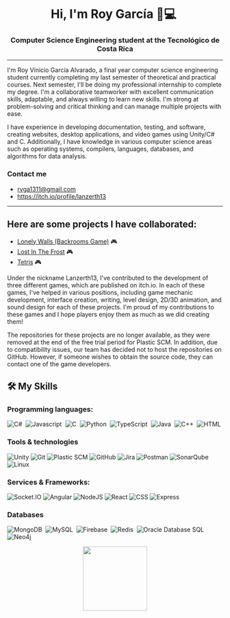 <h1 align="center">Hi, I'm Roy García 👋💻 <img height="40"</h1>
<h3 align="center">Computer Science Engineering student at the Tecnológico de Costa Rica</h3>

-------------------
I'm Roy Vinicio García Alvarado, a final year computer science engineering student currently completing my last semester of theoretical and practical courses. Next semester, I'll be doing my professional internship to complete my degree. I'm a collaborative teamworker with excellent communication skills, adaptable, and always willing to learn new skills. I'm strong at problem-solving and critical thinking and can manage multiple projects with ease. 
  
I have experience in developing documentation, testing, and software, creating websites, desktop applications, and video games using Unity/C# and C. Additionally, I have knowledge in various computer science areas such as operating systems, compilers, languages, databases, and algorithms for data analysis.
  
### Contact me
+ rvga1311@gmail.com
+ https://itch.io/profile/lanzerth13


-------------------
  
## Here are some projects I have collaborated:
+ [Lonely Walls (Backrooms Game)](https://juuzou13.itch.io/lonely-walls) :video_game:
+ [Lost In The Frost](https://juuzou13.itch.io/lostinthefrost) :video_game:
+ [Tetris](https://lanzerth13.itch.io/tetris) :video_game:
  
Under the nickname Lanzerth13, I've contributed to the development of three different games, which are published on itch.io. In each of these games, I've helped in various positions, including game mechanic development, interface creation, writing, level design, 2D/3D animation, and sound design for each of these projects. I'm proud of my contributions to these games and I hope players enjoy them as much as we did creating them!

The repositories for these projects are no longer available, as they were removed at the end of the free trial period for Plastic SCM. In addition, due to compatibility issues, our team has decided not to host the repositories on GitHub. However, if someone wishes to obtain the source code, they can contact one of the game developers.

## 🛠️ My Skills
### Programming languages:
![C#](https://img.shields.io/badge/C%23-239120?style=flat&logo=c-sharp&logoColor=white)&nbsp;
![Javascript](https://img.shields.io/badge/JavaScript-F7DF1E?style=flat&logo=javascript&logoColor=black)&nbsp;
![C](https://img.shields.io/badge/C-00599C?style=flat&logo=c&logoColor=white)&nbsp;
![Python](https://img.shields.io/badge/-Python-05122A?style=flat&logo=python)&nbsp;
![TypeScript](https://img.shields.io/badge/TypeScript-007ACC?style=flat&logo=typescript&logoColor=white)&nbsp;
![Java](https://img.shields.io/badge/Java-%23150458.svg?style=flat&logo=java&logoColor=orange)&nbsp;
![C++](https://img.shields.io/badge/-C++-05122A?style=flat&logo=C%2B%2B&logoColor=00599C)&nbsp;
![HTML](https://img.shields.io/badge/-HTML-E34F26?style=flat&logo=html5&logoColor=white)

### Tools & technologies
![Unity](https://img.shields.io/badge/-Unity-000000?style=flat&logo=unity&logoColor=white)
![Git](https://img.shields.io/badge/-Git-black?style=flat-square&logo=git)
![Plastic SCM](https://img.shields.io/badge/Plastic%20SCM-5849BE?style=flat&logo=plasticscm&logoColor=white&color=orange)
![GitHub](https://img.shields.io/badge/-GitHub-181717?style=flat-square&logo=github)
![Jira](https://img.shields.io/badge/Jira-0052CC?style=flat&logo=jira&logoColor=white)
![Postman](https://img.shields.io/badge/Postman-FF6C37?style=flat&logo=postman&logoColor=white)
![SonarQube](https://img.shields.io/badge/SonarQube-4E9BCD?style=flat&logo=sonarqube&logoColor=white)
![Linux](https://img.shields.io/badge/Linux-FCC624?style=flat&logo=linux&logoColor=black)

### Services & Frameworks:
![Socket.IO](https://img.shields.io/badge/Socket.IO-010101?style=flat&logo=socket-dot-io&logoColor=white)
![Angular](https://img.shields.io/badge/-Angular-DD0031?style=flat&logo=angular&logoColor=white)
![NodeJS](https://img.shields.io/badge/-NodeJS-339933?style=flat&logo=node.js&logoColor=white)
![React](https://img.shields.io/badge/-React-61DAFB?style=flat&logo=react&logoColor=black)
![CSS](https://img.shields.io/badge/-CSS-1572B6?style=flat&logo=css3&logoColor=white)
![Express](https://img.shields.io/badge/Express-000000?style=flat&logo=express&logoColor=white)



### Databases
![MongoDB](https://img.shields.io/badge/MongoDB-4EA94B?style=flat&logo=mongodb&logoColor=white)&nbsp;
![MySQL](https://img.shields.io/badge/MySQL-4479A1?style=flat&logo=mysql&logoColor=white)&nbsp;
![Firebase](https://img.shields.io/badge/Firebase-FFCA28?style=flat&logo=firebase&logoColor=black)&nbsp;
![Redis](https://img.shields.io/badge/Redis-DC382D?style=flat&logo=redis&logoColor=white)&nbsp;
![Oracle Database SQL](https://img.shields.io/badge/Oracle_SQL-F80000?style=flat&logo=oracle&logoColor=white)&nbsp;
![Neo4j](https://img.shields.io/badge/Neo4j-008CC1?style=flat&logo=neo4j&logoColor=white)&nbsp;

  
 <p align= "center">
  <img height= "150" src="https://github-readme-stats.vercel.app/api?username=rvga1311&theme=algolia&show_icons=true&include_all_commits=true" />
</p>

